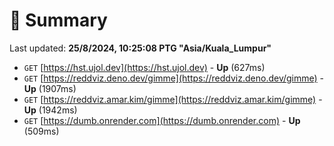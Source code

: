 # 📖 Summary
Last updated: **25/8/2024, 10:25:08 PTG "Asia/Kuala_Lumpur"**

- `GET` [https://hst.ujol.dev](https://hst.ujol.dev) - **Up** (627ms)
- `GET` [https://reddviz.deno.dev/gimme](https://reddviz.deno.dev/gimme) - **Up** (1907ms)
- `GET` [https://reddviz.amar.kim/gimme](https://reddviz.amar.kim/gimme) - **Up** (1942ms)
- `GET` [https://dumb.onrender.com](https://dumb.onrender.com) - **Up** (509ms)
